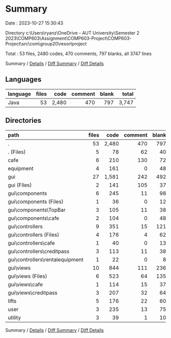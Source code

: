 # Summary

Date : 2023-10-27 15:30:43

Directory c:\\Users\\ryanz\\OneDrive - AUT University\\Semester 2 2023\\COMP603\\Assignment\\COMP603-Project\\COMP603-Project\\src\\com\\group20\\resortproject

Total : 53 files,  2480 codes, 470 comments, 797 blanks, all 3747 lines

Summary / [Details](details.md) / [Diff Summary](diff.md) / [Diff Details](diff-details.md)

## Languages
| language | files | code | comment | blank | total |
| :--- | ---: | ---: | ---: | ---: | ---: |
| Java | 53 | 2,480 | 470 | 797 | 3,747 |

## Directories
| path | files | code | comment | blank | total |
| :--- | ---: | ---: | ---: | ---: | ---: |
| . | 53 | 2,480 | 470 | 797 | 3,747 |
| . (Files) | 5 | 78 | 62 | 40 | 180 |
| cafe | 6 | 210 | 130 | 72 | 412 |
| equipment | 4 | 161 | 0 | 48 | 209 |
| gui | 27 | 1,581 | 242 | 492 | 2,315 |
| gui (Files) | 2 | 141 | 105 | 37 | 283 |
| gui\\components | 6 | 245 | 11 | 98 | 354 |
| gui\\components (Files) | 1 | 36 | 0 | 12 | 48 |
| gui\\components\\TopBar | 3 | 105 | 11 | 38 | 154 |
| gui\\components\\cafe | 2 | 104 | 0 | 48 | 152 |
| gui\\controllers | 9 | 351 | 15 | 121 | 487 |
| gui\\controllers (Files) | 4 | 176 | 4 | 62 | 242 |
| gui\\controllers\\cafe | 1 | 40 | 0 | 13 | 53 |
| gui\\controllers\\creditpass | 3 | 113 | 11 | 38 | 162 |
| gui\\controllers\\rentalequipment | 1 | 22 | 0 | 8 | 30 |
| gui\\views | 10 | 844 | 111 | 236 | 1,191 |
| gui\\views (Files) | 6 | 523 | 64 | 135 | 722 |
| gui\\views\\cafe | 1 | 114 | 15 | 37 | 166 |
| gui\\views\\creditpass | 3 | 207 | 32 | 64 | 303 |
| lifts | 5 | 176 | 22 | 60 | 258 |
| user | 3 | 235 | 13 | 75 | 323 |
| utility | 3 | 39 | 1 | 10 | 50 |

Summary / [Details](details.md) / [Diff Summary](diff.md) / [Diff Details](diff-details.md)